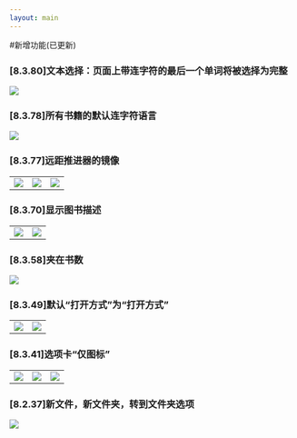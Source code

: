 ```yaml
---
layout: main
---
```


#新增功能(已更新)

### [8.3.80]文本选择：页面上带连字符的最后一个单词将被选择为完整

<img class="i" src="8.3.80.png" />

### [8.3.78]所有书籍的默认连字符语言

<img class="i" src="8.3.78.png" />

### [8.3.77]远距推进器的镜像

||||
|-|-|-|
|![](8.3.77c.jpg)|![](8.3.77a.jpg)|![](8.3.77b.jpg)|

### [8.3.70]显示图书描述

|||
|-|-|
|![](8.3.70a.jpg)|![](8.3.70b.jpg)|


### [8.3.58]夹在书数

<img class="i" src="8.3.58.jpg" />

### [8.3.49]默认“打开方式”为“打开方式”

|||
|-|-|
|![](8.3.49a.jpg)|![](8.3.49b.jpg)|


### [8.3.41]选项卡“仅图标”

||||
|-|-|-|
|![](8.3.41a.jpg)|![](8.3.41b.jpg)|![](8.3.41c.jpg)|


### [8.2.37]新文件，新文件夹，转到文件夹选项

<img class="i" src="8.2.37.jpg" />
